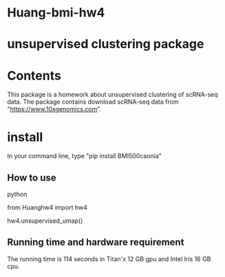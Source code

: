 # Huang-bmi-hw4

# unsupervised clustering package 

# Contents
This package is a homework about unsupervised clustering of scRNA-seq data. The package contains download scRNA-seq data from "https://www.10xgenomics.com". 


# install

In your command line, type "pip install BMI500caonia"

## How to use

python

from Huanghw4 import hw4

hw4.unsupervised_umap()

## Running time and hardware requirement

The running time is 114 seconds in Titan'x 12 GB gpu and Intel Iris 16 GB cpu. 
